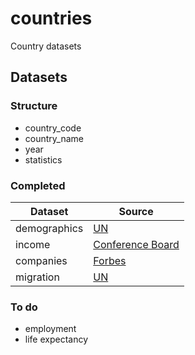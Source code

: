 # countries

Country datasets

## Datasets

### Structure

- country_code
- country_name
- year
- statistics

### Completed

Dataset      | Source
-------------|-------
demographics | [UN](https://esa.un.org/unpd/wpp/DVD/Files/1_Indicators%20(Standard)/CSV_FILES/WPP2017_TotalPopulationBySex.csv)
income       | [Conference Board](https://www.conference-board.org/retrievefile.cfm?filename=TED_FLATFILE_ORI_MAR20181.txt&type=subsite)
companies    | [Forbes](https://www.forbes.com/global2000/list/)
migration    | [UN](https://www.un.org/en/development/desa/population/migration/data/estimates2/estimates17.shtml)

### To do

- employment
- life expectancy
